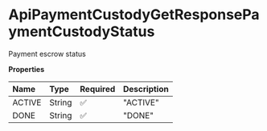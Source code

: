 # ApiPaymentCustodyGetResponsePaymentCustodyStatus

Payment escrow status

**Properties**

| Name   | Type   | Required | Description |
| :----- | :----- | :------- | :---------- |
| ACTIVE | String | ✅       | "ACTIVE"    |
| DONE   | String | ✅       | "DONE"      |

<!-- This file was generated by liblab | https://liblab.com/ -->
